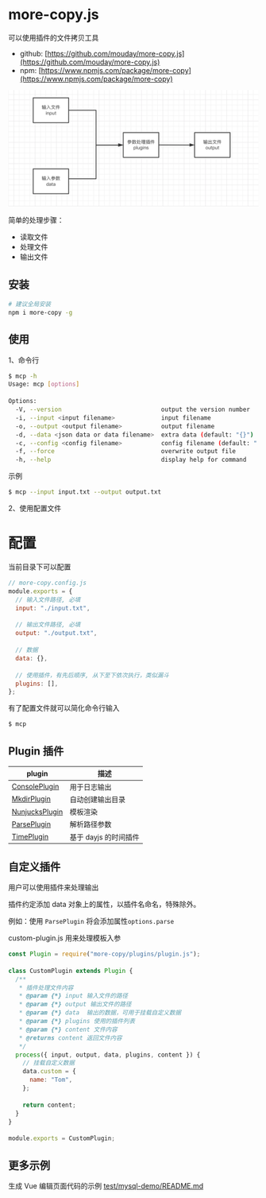 # more-copy.js

可以使用插件的文件拷贝工具

- github: [https://github.com/mouday/more-copy.js](https://github.com/mouday/more-copy.js)
- npm: [https://www.npmjs.com/package/more-copy](https://www.npmjs.com/package/more-copy)

![](img/more-copy.png)

简单的处理步骤：

- 读取文件
- 处理文件
- 输出文件

## 安装

```bash
# 建议全局安装
npm i more-copy -g
```

## 使用

1、命令行

```bash
$ mcp -h
Usage: mcp [options]

Options:
  -V, --version                            output the version number
  -i, --input <input filename>             input filename
  -o, --output <output filename>           output filename
  -d, --data <json data or data filename>  extra data (default: "{}")
  -c, --config <config filename>           config filename (default: "./more-copy.config.js")
  -f, --force                              overwrite output file
  -h, --help                               display help for command
```

示例

```bash
$ mcp --input input.txt --output output.txt
```

2、使用配置文件

# 配置

当前目录下可以配置

```js
// more-copy.config.js
module.exports = {
  // 输入文件路径, 必填
  input: "./input.txt",

  // 输出文件路径, 必填
  output: "./output.txt",

  // 数据
  data: {},

  // 使用插件，有先后顺序, 从下至下依次执行，类似漏斗
  plugins: [],
};
```

有了配置文件就可以简化命令行输入

```bash
$ mcp
```

## Plugin 插件

| plugin                                              | 描述             |
| --------------------------------------------------- | ---------------- |
| [ConsolePlugin](plugins/console-plugin/README.md)   | 用于日志输出     |
| [MkdirPlugin](plugins/mkdir-plugin/README.md)       | 自动创建输出目录 |
| [NunjucksPlugin](plugins/nunjucks-plugin/README.md) | 模板渲染         |
| [ParsePlugin](plugins/parse-plugin/README.md) | 解析路径参数         |
| [TimePlugin](plugins/time-plugin/README.md) | 基于 dayjs 的时间插件      |

## 自定义插件

用户可以使用插件来处理输出

插件约定添加 data 对象上的属性，以插件名命名，特殊除外。

例如：使用 `ParsePlugin` 将会添加属性`options.parse`

custom-plugin.js 用来处理模板入参

```js
const Plugin = require("more-copy/plugins/plugin.js");

class CustomPlugin extends Plugin {
  /**
   * 插件处理文件内容
   * @param {*} input 输入文件的路径
   * @param {*} output 输出文件的路径
   * @param {*} data  输出的数据，可用于挂载自定义数据
   * @param {*} plugins 使用的插件列表
   * @param {*} content 文件内容
   * @returns content 返回文件内容
   */
  process({ input, output, data, plugins, content }) {
    // 挂载自定义数据
    data.custom = {
      name: "Tom",
    };

    return content;
  }
}

module.exports = CustomPlugin;
```

## 更多示例

生成 Vue 编辑页面代码的示例 [test/mysql-demo/README.md](test/mysql-demo/README.md)
